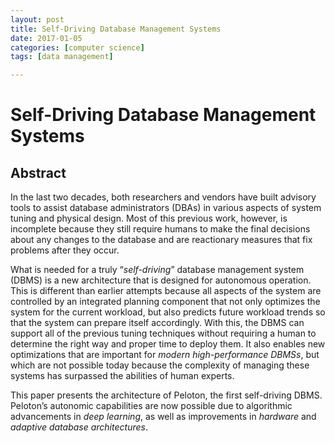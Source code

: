```yaml
---
layout: post
title: Self-Driving Database Management Systems
date: 2017-01-05
categories: [computer science]
tags: [data management]

---
```


Self-Driving Database Management Systems
===

## Abstract 

In the last two decades, both researchers and vendors have built advisory tools to assist database administrators (DBAs) in various aspects of system tuning and physical design. Most of this previous work, however, is incomplete because they still require humans to make the final decisions about any changes to the database and are reactionary measures that fix problems after they occur.What is needed for a truly “*self-driving*” database management system (DBMS) is a new architecture that is designed for autonomous operation. This is different than earlier attempts because all aspects of the system are controlled by an integrated planning component that not only optimizes the system for the current workload, but also predicts future workload trends so that the system can prepare itself accordingly. With this, the DBMS can support all of the previous tuning techniques without requiring a human to determine the right way and proper time to deploy them. It also enables new optimizations that are important for *modern high-performance DBMSs*, but which are not possible today because the complexity of managing these systems has surpassed the abilities of human experts.
This paper presents the architecture of Peloton, the first self-driving DBMS. Peloton’s autonomic capabilities are now possible due to algorithmic advancements in *deep learning*, as well as improvements in *hardware* and *adaptive database architectures*.